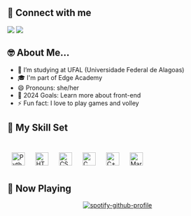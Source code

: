 ## 📱 Connect with me

<a href="https://www.linkedin.com/in/bearoodriguees/"><img src="https://img.shields.io/badge/LinkedIn-0077B5?style=for-the-badge&logo=linkedin&logoColor=white"></a>
<a href="mailto:beatrizroodriguees@hotmail.com"><img src="https://img.shields.io/badge/Gmail-D14836?style=for-the-badge&logo=gmail&logoColor=white"></a>


## 🤓 About Me...
- 🌱 I’m studying at UFAL (Universidade Federal de Alagoas)
- 🎓 I'm part of Edge Academy
- 😄 Pronouns: she/her
- 🥅 2024 Goals: Learn more about front-end
- ⚡ Fun fact: I love to play games and volley

## 🤹 My Skill Set

<br>

<img style="margin: 10px" src="https://img.shields.io/badge/Python-3776AB?style=for-the-badge&logo=python&logoColor=white" alt="Python" height="30" />  
<img style="margin: 10px" src="https://img.shields.io/badge/HTML-239120?style=for-the-badge&logo=html5&logoColor=white" alt="HTML" height="30" />
<img style="margin: 10px" src="https://img.shields.io/badge/CSS-239120?&style=for-the-badge&logo=css3&logoColor=white" alt="CSS" height="30" />
<img style="margin: 10px" src="https://img.shields.io/badge/C-00599C?style=for-the-badge&logo=c&logoColor=white" alt="C" height="30" />
<img style="margin: 10px" src="https://img.shields.io/badge/C%2B%2B-00599C?style=for-the-badge&logo=c%2B%2B&logoColor=white" alt="C++" height="30" />
<img style="margin: 10px" src="https://img.shields.io/badge/Markdown-000000?style=for-the-badge&logo=markdown&logoColor=white" alt="Markdown" height="30" />

<br>


## 🎵 Now Playing

<div style="text-align: center;">

[![spotify-github-profile](https://spotify-github-profile.vercel.app/api/view?uid=xqacue0dc3waqqfqn22g6ueg1&cover_image=true&theme=default&show_offline=true&background_color=121212&interchange=true&bar_color=53b14f&bar_color_cover=false)](https://spotify-github-profile.vercel.app/api/view?uid=xqacue0dc3waqqfqn22g6ueg1&redirect=true)

</div>

